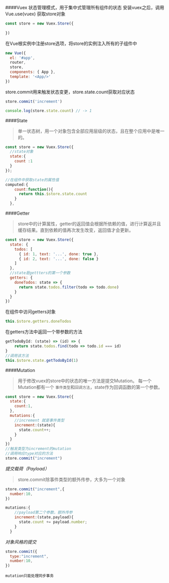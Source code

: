 ####Vuex 状态管理模式，用于集中式管理所有组件的状态
安装vuex之后，调用Vue.use(vuex)
获取store对象
```js
const store = new Vuex.Store({
  
})
```
在Vue根实例中注册store选项，将store的实例注入所有的子组件中

```js
new Vue({
  el: '#app',
  router,
  store,
  components: { App },
  template: '<App/>'
})
```
store.commit用来触发状态变更，store.state.count获取对应状态
```js
store.commit('increment')

console.log(store.state.count) // -> 1
```
####State
>单一状态树，用一个对象包含全部应用层级的状态，且在整个应用中是唯一的。
```js
const store = new Vuex.Store({
  //state对象
  state:{
    count :1
  }
});
```
```js
//在组件中获取state的属性值
computed:{
    count:function(){
      return this.$store.state.count
    }
  },
```
####Getter
>store中的计算属性，getter的返回值会根据所依赖的值，进行计算返并且缓存结果。直到依赖的值再次发生改变，返回值才会更新。
```js
const store = new Vuex.Store({
  state: {
    todos: [
      { id: 1, text: '...', done: true },
      { id: 2, text: '...', done: false }
    ]
  },
  //state是gettters的第一个参数
  getters: {
    doneTodos: state => {
      return state.todos.filter(todo => todo.done)
    }
  }
})
```
在组件中访问getters对象
```js
this.$store.getters.doneTodos
```
在getters方法中返回一个带参数的方法
```js
getTodoById: (state) => (id) => {
    return state.todos.find(todo => todo.id === id)
}
//调用该方法
this.$store.state.getTodoById(1)
```
####Mutation
>用于修改vuex的store中的状态的唯一方法是提交Mutation。
每一个Mutation都有一个 `事件类型`和`回调方法`，state作为回调函数的第一个参数。
```js
const store = new Vuex.Store({
  state:{
    count:1,
  },
  mutations:{
    //increment 就是事件类型
    increment:(state){
      state.count++;
    }
  }
})
//触发类型为increment的mutation
//调用响应type对应的方法
store.commit("increment")
```
*提交载荷（Payload）*
>store.commit除事件类型的额外传参，大多为一个对象
```js
store.commit("increment",{
  number:10,
})

mutations:{
    //payload第二个参数，额外传参
    increment:(state,payload){
      state.count += payload.number;
    }
  }
```
*对象风格的提交*
```js
store.commit({
  type:"increment",
  number:10,
})
```
`mutation只能处理同步事务`